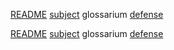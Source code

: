 [README](README.md)  [subject](sublect_ru.md)  glossarium  [defense](defense.md)


[README](README.md)  [subject](sublect_ru.md)  glossarium  [defense](defense.md)

